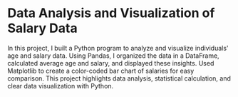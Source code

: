 # Data Analysis and Visualization of Salary Data

In this project, I built a Python program to analyze and visualize individuals' age and salary data. Using Pandas, I organized the data in a DataFrame, calculated average age and salary, and displayed these insights. Used Matplotlib to create a color-coded bar chart of salaries for easy comparison. This project highlights data analysis, statistical calculation, and clear data visualization with Python.
